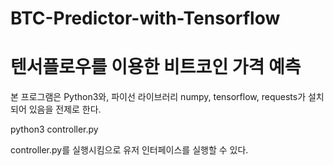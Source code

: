 # BTC-Predictor-with-Tensorflow
# 텐서플로우를 이용한 비트코인 가격 예측

본 프로그램은 Python3와, 파이선 라이브러리 numpy, tensorflow, requests가 설치되어 있음을 전제로 한다.

  python3 controller.py

controller.py를 실행시킴으로 유저 인터페이스를 실행할 수 있다.
